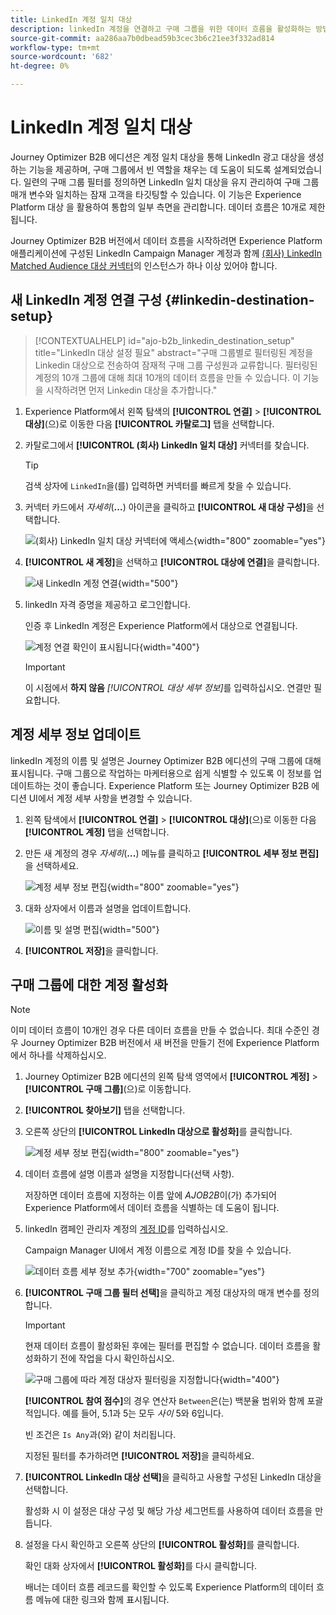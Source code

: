 ```yaml
---
title: LinkedIn 계정 일치 대상
description: linkedIn 계정을 연결하고 구매 그룹을 위한 데이터 흐름을 활성화하는 방법을 알아봅니다.
source-git-commit: aa286aa7b0dbead59b3cec3b6c21ee3f332ad814
workflow-type: tm+mt
source-wordcount: '682'
ht-degree: 0%

---
```


# LinkedIn 계정 일치 대상

Journey Optimizer B2B 에디션은 계정 일치 대상을 통해 LinkedIn 광고 대상을 생성하는 기능을 제공하며, 구매 그룹에서 빈 역할을 채우는 데 도움이 되도록 설계되었습니다. 일련의 구매 그룹 필터를 정의하면 LinkedIn 일치 대상을 유지 관리하여 구매 그룹 매개 변수와 일치하는 잠재 고객을 타깃팅할 수 있습니다. 이 기능은 Experience Platform 대상 을 활용하여 통합의 일부 측면을 관리합니다. 데이터 흐름은 10개로 제한됩니다.

Journey Optimizer B2B 버전에서 데이터 흐름을 시작하려면 Experience Platform 애플리케이션에 구성된 LinkedIn Campaign Manager 계정과 함께 [(회사) LinkedIn Matched Audience 대상 커넥터](https://experienceleague.adobe.com/en/docs/experience-platform/destinations/catalog/social/linkedin#connect)의 인스턴스가 하나 이상 있어야 합니다.

## 새 LinkedIn 계정 연결 구성 {#linkedin-destination-setup}

>[!CONTEXTUALHELP]
>id="ajo-b2b_linkedin_destination_setup"
>title="LinkedIn 대상 설정 필요"
>abstract="구매 그룹별로 필터링된 계정을 Linkedin 대상으로 전송하여 잠재적 구매 그룹 구성원과 교류합니다. 필터링된 계정의 10개 그룹에 대해 최대 10개의 데이터 흐름을 만들 수 있습니다. 이 기능을 시작하려면 먼저 Linkedin 대상을 추가합니다."

1. Experience Platform에서 왼쪽 탐색의 **[!UICONTROL 연결]** > **[!UICONTROL 대상]**(으)로 이동한 다음 **[!UICONTROL 카탈로그]** 탭을 선택합니다.

1. 카탈로그에서 **[!UICONTROL (회사) LinkedIn 일치 대상]** 커넥터를 찾습니다.

   >[!TIP]
   >
   >검색 상자에 `LinkedIn`을(를) 입력하면 커넥터를 빠르게 찾을 수 있습니다.

1. 커넥터 카드에서 _자세히_(**...**) 아이콘을 클릭하고 **[!UICONTROL 새 대상 구성]**&#x200B;을 선택합니다.

   ![(회사) LinkedIn 일치 대상 커넥터에 액세스](./assets/aep-destinations-catalog-linkedin.png){width="800" zoomable="yes"}

1. **[!UICONTROL 새 계정]**&#x200B;을 선택하고 **[!UICONTROL 대상에 연결]**&#x200B;을 클릭합니다.

   ![새 LinkedIn 계정 연결](./assets/aep-destinations-catalog-linkedin-new-account.png){width="500"}

1. linkedIn 자격 증명을 제공하고 로그인합니다.

   인증 후 LinkedIn 계정은 Experience Platform에서 대상으로 연결됩니다.

   ![계정 연결 확인이 표시됩니다](./assets/aep-destinations-catalog-linkedin-connected.png){width="400"}

   >[!IMPORTANT]
   >
   >이 시점에서 **하지 않음** _[!UICONTROL 대상 세부 정보]_&#x200B;를 입력하십시오. 연결만 필요합니다.

## 계정 세부 정보 업데이트

linkedIn 계정의 이름 및 설명은 Journey Optimizer B2B 에디션의 구매 그룹에 대해 표시됩니다. 구매 그룹으로 작업하는 마케터용으로 쉽게 식별할 수 있도록 이 정보를 업데이트하는 것이 좋습니다. Experience Platform 또는 Journey Optimizer B2B 에디션 UI에서 계정 세부 사항을 변경할 수 있습니다.

1. 왼쪽 탐색에서 **[!UICONTROL 연결]** > **[!UICONTROL 대상]**(으)로 이동한 다음 **[!UICONTROL 계정]** 탭을 선택합니다.

1. 만든 새 계정의 경우 _자세히_(**...**) 메뉴를 클릭하고 **[!UICONTROL 세부 정보 편집]**&#x200B;을 선택하세요.

   ![계정 세부 정보 편집](./assets/aep-destinations-accounts-edit-details.png){width="800" zoomable="yes"}

1. 대화 상자에서 이름과 설명을 업데이트합니다.

   ![이름 및 설명 편집](./assets/destinations-linkedin-account-edit-details-dialog.png){width="500"}

1. **[!UICONTROL 저장]**&#x200B;을 클릭합니다.

## 구매 그룹에 대한 계정 활성화

>[!NOTE]
>
>이미 데이터 흐름이 10개인 경우 다른 데이터 흐름을 만들 수 없습니다. 최대 수준인 경우 Journey Optimizer B2B 버전에서 새 버전을 만들기 전에 Experience Platform에서 하나를 삭제하십시오.

1. Journey Optimizer B2B 에디션의 왼쪽 탐색 영역에서 **[!UICONTROL 계정]** > **[!UICONTROL 구매 그룹]**(으)로 이동합니다.

1. **[!UICONTROL 찾아보기]** 탭을 선택합니다.

1. 오른쪽 상단의 **[!UICONTROL LinkedIn 대상으로 활성화]**&#x200B;를 클릭합니다.

   ![계정 세부 정보 편집](./assets/activate-linkedin-destination.png){width="800" zoomable="yes"}

1. 데이터 흐름에 설명 이름과 설명을 지정합니다(선택 사항).

   저장하면 데이터 흐름에 지정하는 이름 앞에 _AJOB2B_&#x200B;이(가) 추가되어 Experience Platform에서 데이터 흐름을 식별하는 데 도움이 됩니다.

1. linkedIn 캠페인 관리자 계정의 [계정 ID](https://www.linkedin.com/help/lms/answer/a424270)를 입력하십시오.

   Campaign Manager UI에서 계정 이름으로 계정 ID를 찾을 수 있습니다.

   ![데이터 흐름 세부 정보 추가](./assets/destinations-linkedin-activate-details.png){width="700" zoomable="yes"}

1. **[!UICONTROL 구매 그룹 필터 선택]**&#x200B;을 클릭하고 계정 대상자의 매개 변수를 정의합니다.

   >[!IMPORTANT]
   >
   >현재 데이터 흐름이 활성화된 후에는 필터를 편집할 수 없습니다. 데이터 흐름을 활성화하기 전에 작업을 다시 확인하십시오.

   ![구매 그룹에 따라 계정 대상자 필터링을 지정합니다](./assets/destinations-linkedin-activate-buying-group-filters.png){width="400"}

   **[!UICONTROL 참여 점수]**&#x200B;의 경우 연산자 `Between`은(는) 백분율 범위와 함께 포괄적입니다. 예를 들어, 5.1과 5는 모두 _사이_ 5와 6입니다.

   빈 조건은 `Is Any`과(와) 같이 처리됩니다.

   지정된 필터를 추가하려면 **[!UICONTROL 저장]**&#x200B;을 클릭하세요.

1. **[!UICONTROL LinkedIn 대상 선택]**&#x200B;을 클릭하고 사용할 구성된 LinkedIn 대상을 선택합니다.

   활성화 시 이 설정은 대상 구성 및 해당 가상 세그먼트를 사용하여 데이터 흐름을 만듭니다.

1. 설정을 다시 확인하고 오른쪽 상단의 **[!UICONTROL 활성화]**&#x200B;를 클릭합니다.

   확인 대화 상자에서 **[!UICONTROL 활성화]**&#x200B;를 다시 클릭합니다.

   배너는 데이터 흐름 레코드를 확인할 수 있도록 Experience Platform의 데이터 흐름 메뉴에 대한 링크와 함께 표시됩니다.
